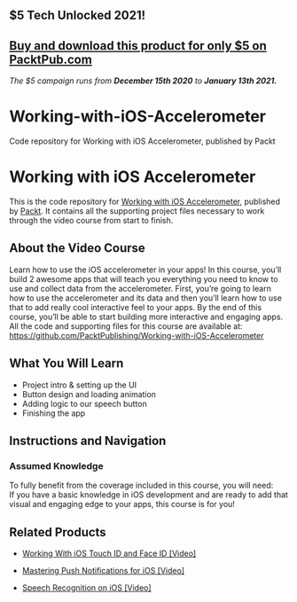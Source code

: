 ## $5 Tech Unlocked 2021!
[Buy and download this product for only $5 on PacktPub.com](https://www.packtpub.com/)
-----
*The $5 campaign         runs from __December 15th 2020__ to __January 13th 2021.__*

# Working-with-iOS-Accelerometer
Code repository for Working with iOS Accelerometer, published by Packt
# Working with iOS Accelerometer
This is the code repository for [Working with iOS Accelerometer](https://www.packtpub.com/application-development/speech-recognition-ios-video?utm_source=github&utm_medium=repository&utm_campaign=9781789955828), published by [Packt](https://www.packtpub.com/?utm_source=github). It contains all the supporting project files necessary to work through the video course from start to finish.
## About the Video Course
Learn how to use the iOS accelerometer in your apps! In this course, you’ll build 2 awesome apps that will teach you everything you need to know to use and collect data from the accelerometer. First, you’re going to learn how to use the accelerometer and its data and then you’ll learn how to use that to add really cool interactive feel to your apps. By the end of this course, you’ll be able to start building more interactive and engaging apps.
All the code and supporting files for this course are available at: https://github.com/PacktPublishing/Working-with-iOS-Accelerometer

<H2>What You Will Learn</H2>
<DIV class=book-info-will-learn-text>
<UL>
<LI>Project intro &amp; setting up the UI 
<LI>Button design and loading animation 
<LI>Adding logic to our speech button 
<LI>Finishing the app </LI></UL></DIV>

## Instructions and Navigation
### Assumed Knowledge
To fully benefit from the coverage included in this course, you will need:<br/>
If you have a basic knowledge in iOS development and are ready to add that visual and engaging edge to your apps, this course is for you!

   

## Related Products
* [Working With iOS Touch ID and Face ID [Video]](https://www.packtpub.com/application-development/speech-recognition-ios-video?utm_source=github&utm_medium=repository&utm_campaign=9781789955828)

* [Mastering Push Notifications for iOS [Video]](https://www.packtpub.com/application-development/speech-recognition-ios-video?utm_source=github&utm_medium=repository&utm_campaign=9781789955828)

* [Speech Recognition on iOS [Video]](https://www.packtpub.com/application-development/speech-recognition-ios-video?utm_source=github&utm_medium=repository&utm_campaign=9781789955828)


